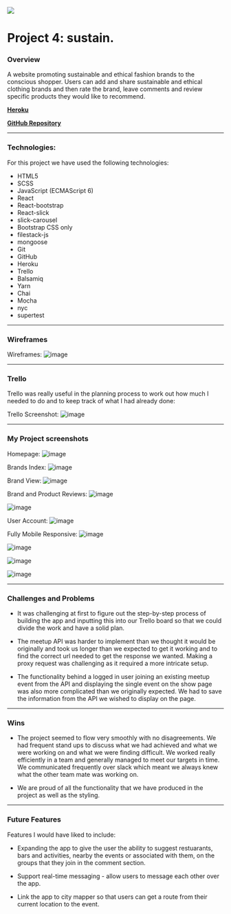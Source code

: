 ![](https://ga-dash.s3.amazonaws.com/production/assets/logo-9f88ae6c9c3871690e33280fcf557f33.png)

# Project 4: sustain.

### Overview

A website promoting sustainable and ethical fashion brands to the conscious shopper. Users can add and share sustainable and ethical clothing brands and then rate the brand, leave comments and review specific products they would like to recommend.

[**Heroku**](https://sustain-app.herokuapp.com/)

[**GitHub Repository**](https://github.com/amadeakimmins/wdi-group-project.git)   

---

### Technologies:

For this project we have used the following technologies:

- HTML5
- SCSS
- JavaScript (ECMAScript 6)
- React
- React-bootstrap
- React-slick
- slick-carousel
- Bootstrap CSS only
- filestack-js
- mongoose
- Git
- GitHub
- Heroku
- Trello
- Balsamiq
- Yarn
- Chai
- Mocha
- nyc
- supertest

---

### Wireframes

Wireframes:
![image](https://user-images.githubusercontent.com/32812117/37028835-524664e8-212d-11e8-9bb5-7d5b3a1a8fbe.png)


---

### Trello

Trello was really useful in the planning process to work out how much I needed to do and to keep track of what I had already done:

Trello Screenshot:
![image](https://user-images.githubusercontent.com/32812117/37028927-9ca749b2-212d-11e8-99d4-6c76a1f63a56.png)

---

### My Project screenshots

Homepage:
![image](https://user-images.githubusercontent.com/32812117/37029730-5d689dc0-2130-11e8-8929-c547eaa8e539.png)

Brands Index:
![image](https://user-images.githubusercontent.com/32812117/37029731-5ed7db12-2130-11e8-8abd-e162002fc22f.png)

Brand View:
![image](https://user-images.githubusercontent.com/32812117/37029742-648b9742-2130-11e8-8418-d17806ef1463.png)

Brand and Product Reviews:
![image](https://user-images.githubusercontent.com/32812117/37029747-67a4e26c-2130-11e8-8485-83e9f01f3efc.png)

![image](https://user-images.githubusercontent.com/32812117/37029753-6d39e59c-2130-11e8-8c72-f9cf0830a285.png)

User Account:
![image](https://user-images.githubusercontent.com/32812117/37029758-709bff72-2130-11e8-8f42-bac2044b0f54.png)

Fully Mobile Responsive:
![image](https://user-images.githubusercontent.com/32812117/37029764-740d8cb6-2130-11e8-9682-1ba853708469.png)

![image](https://user-images.githubusercontent.com/32812117/37029792-853541e6-2130-11e8-8c8e-74a75f76056e.png)

![image](https://user-images.githubusercontent.com/32812117/37029796-87ca04f0-2130-11e8-9f20-d7968fe7d5bd.png)

![image](https://user-images.githubusercontent.com/32812117/37030085-833eff8e-2131-11e8-97ce-394a8c98c161.png)


---

### Challenges and Problems

- It was challenging at first to figure out the step-by-step process of building the app and inputting this into our Trello board so that we could divide the work and have a solid plan.

-  The meetup API was harder to implement than we thought it would be originally and took us longer than we expected to get it working and to find the correct url needed to get the response we wanted. Making a proxy request was challenging as it required a more intricate setup.

- The functionality behind a logged in user joining an existing meetup event from the API and displaying the single event on the show page was also more complicated than we originally expected. We had to save the information from the API we wished to display on the page.

---

### Wins

- The project seemed to flow very smoothly with no disagreements. We had frequent stand ups to discuss what we had achieved and what we were working on and what we were finding difficult. We worked really efficiently in a team and generally managed to meet our targets in time. We communicated frequently over slack which meant we always knew what the other team mate was working on.

- We are proud of all the functionality that we have produced in the project as well as the styling.

---

### Future Features

Features I would have liked to include:

- Expanding the app to give the user the ability to suggest restuarants, bars and activities, nearby the events or associated with them, on the groups that they join in the comment section.

- Support real-time messaging - allow users to message each other over the app.

- Link the app to city mapper so that users can get a route from their current location to the event.
